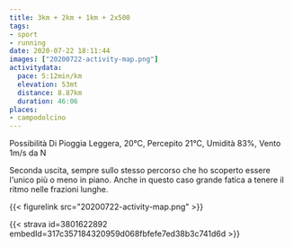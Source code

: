 ```yaml
---
title: 3km + 2km + 1km + 2x500
tags:
- sport
- running
date: 2020-07-22 18:11:44
images: ["20200722-activity-map.png"]
activitydata:
  pace: 5:12min/km
  elevation: 53mt
  distance: 8.87km
  duration: 46:06
places:
- campodolcino
---
```


Possibilità Di Pioggia Leggera, 20°C, Percepito 21°C, Umidità 83%, Vento 1m/s da N

<!--more-->

Seconda uscita, sempre sullo stesso percorso che ho scoperto essere l'unico più o meno in piano. Anche in questo caso grande fatica a tenere il ritmo nelle frazioni lunghe.


{{< figurelink src="20200722-activity-map.png" >}}


{{< strava id=3801622892 embedId=317c357184320959d068fbfefe7ed38b3c741d6d >}}
